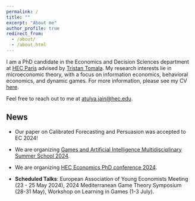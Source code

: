 ```yaml
---
permalink: /
title: ""
excerpt: "About me"
author_profile: true
redirect_from: 
  - /about/
  - /about.html
---
```



I am a PhD candidate in the Economics and Decision Sciences department at <a href="https://www.hec.edu/en/faculty-research/faculty-directory/faculty-member/jain-atulya">  HEC Paris</a> advised by <a href="https://sites.google.com/site/tristantomala2/home?authuser=0"> Tristan Tomala</a>. My research interests lie in microeconomic theory, with a focus on information economics, behavioral economics, and dynamic games. For more information, please see my CV  <a href="https://atulya-jain.github.io/files/resume_jain.pdf"> here</a>.

Feel free to reach out to me at <a href="mailto:atulya.jain@hec.edu">atulya.jain@hec.edu</a>.




## News

  - Our paper on Calibrated Forecasting and Persuasion was accepted to EC 2024!

 - We are organizing  [Games and Artificial Intelligence Multidisciplinary Summer School 2024](https://www.gaimss24.org/).

 - We are organizing [HEC Economics PhD conference 2024](https://sites.google.com/view/hecon/home).

 - **Scheduled Talks**:  European Association of Young Economists Meeting (23 - 25 May 2024), 2024 Mediterranean Game Theory Symposium (28-31 May), Workshop on Learning in Games (1-3 July).





